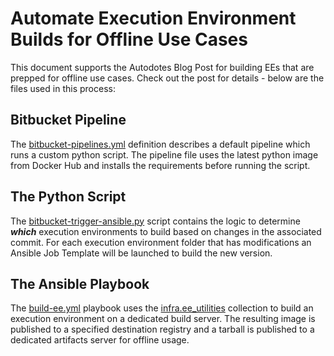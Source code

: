 # Automate Execution Environment Builds for Offline Use Cases

This document supports the Autodotes Blog Post for building EEs that are prepped for offline use cases. Check out the post for details - below are the files used in this process:

## Bitbucket Pipeline

The [bitbucket-pipelines.yml](./bitbucket-pipelines.yml) definition describes a default pipeline which runs a custom python script. The pipeline file uses the latest python image from Docker Hub and installs the requirements before running the script.

## The Python Script

The [bitbucket-trigger-ansible.py](./bitbucket-trigger-ansible.py) script contains the logic to determine **_which_** execution environments to build based on changes in the associated commit. For each execution environment folder that has modifications an Ansible Job Template will be launched to build the new version.

## The Ansible Playbook

The [build-ee.yml](./ansible/build-ee.yml) playbook uses the [infra.ee_utilities](https://github.com/redhat-cop/ee_utilities) collection to build an execution environment on a dedicated build server. The resulting image is published to a specified destination registry and a tarball is published to a dedicated artifacts server for offline usage.